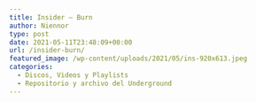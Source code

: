 ```yaml
---
title: Insider – Burn
author: Niennor
type: post
date: 2021-05-11T23:48:09+00:00
url: /insider-burn/
featured_image: /wp-content/uploads/2021/05/ins-920x613.jpeg
categories:
  - Discos, Videos y Playlists
  - Repositorio y archivo del Underground
---
```

